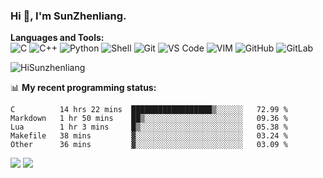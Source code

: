 
### Hi 👋, I'm SunZhenliang.



**Languages and Tools:**  
![C](https://img.shields.io/badge/-00599C?&logo=c&logoColor=white)
![C++](https://img.shields.io/badge/-C++-00599C?&logo=c%2B%2B&logoColor=white)
![Python](https://img.shields.io/badge/-Python-8fcfd1?&logo=Python)
![Shell](https://img.shields.io/badge/-Shell-blasck?&logo=Shell)
![Git](https://img.shields.io/badge/-Git-black?&logo=git)
![VS Code](https://img.shields.io/badge/-VS%20Code-007ACC?&logo=visual-studio-code)
![VIM](https://img.shields.io/badge/-vim-blasck?&logo=vim)
![GitHub](https://img.shields.io/badge/-GitHub-181717?&logo=github)
![GitLab](https://img.shields.io/badge/-GitLab-FCA121?&logo=gitlab)


<img   src="https://github-readme-stats.vercel.app/api?username=HiSunzhenliang&count_private=true&show_icons=true" alt="HiSunzhenliang" />

📊 **My recent programming status:**
<!--START_SECTION:waka-->
```text
C          14 hrs 22 mins  ██████████████████▒░░░░░░   72.99 % 
Markdown   1 hr 50 mins    ██▒░░░░░░░░░░░░░░░░░░░░░░   09.36 % 
Lua        1 hr 3 mins     █▒░░░░░░░░░░░░░░░░░░░░░░░   05.38 % 
Makefile   38 mins         ▓░░░░░░░░░░░░░░░░░░░░░░░░   03.24 % 
Other      36 mins         ▓░░░░░░░░░░░░░░░░░░░░░░░░   03.09 % 
```
<!--END_SECTION:waka-->
[![](https://img.shields.io/ubuntu/v/ubuntu-wallpapers)](https://kubuntu.org/)
![](https://visitor-badge.glitch.me/badge?page_id=HiSunzhenliang.readme)

